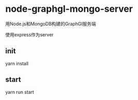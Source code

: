 # node-graphgl-mongo-server

用Node.js和MongoDB构建的GraphGl服务端

使用express作为server

## init

yarn install

## start

yarn run start
